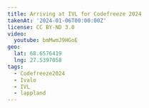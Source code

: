 ```yaml
---
title: Arriving at IVL for Codefreeze 2024
takenAt: '2024-01-06T00:00:00Z'
license: CC BY-ND 3.0
video:
  youtube: bmMwmJ9HGoE
geo:
  lat: 68.6576419
  lng: 27.5397058
tags:
  - Codefreeze2024
  - Ivalo
  - IVL
  - lappland
---
```


